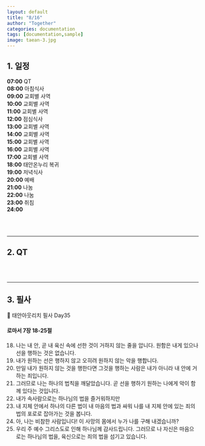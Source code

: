 ```yaml
---
layout: default
title: "8/16"
author: "Together"
categories: documentation
tags: [documentation,sample]
image: taean-3.jpg
---
```


## 1. 일정
**07:00** QT  
**08:00** 아침식사  
**09:00** 교회별 사역  
**10:00** 교회별 사역  
**11:00** 교회별 사역  
**12:00** 점심식사  
**13:00** 교회별 사역  
**14:00** 교회별 사역  
**15:00** 교회별 사역  
**16:00** 교회별 사역  
**17:00** 교회별 사역  
**18:00** 태안온누리 복귀  
**19:00** 저녁식사  
**20:00** 예배  
**21:00** 나눔  
**22:00** 나눔  
**23:00** 취침  
**24:00**  

<br>
<br>
<hr>

## 2. QT


<br>
<br>
<hr>

## 3. 필사
📝 태안아웃리치 필사 Day35

#### 로마서 7장 18-25절

18.	나는 내 안, 곧 내 육신 속에 선한 것이 거하지 않는 줄을 압니다. 원함은 내게 있으나 선을 행하는 것은 없습니다.
19.	내가 원하는 선은 행하지 않고 오히려 원하지 않는 악을 행합니다.
20.	만일 내가 원하지 않는 것을 행한다면 그것을 행하는 사람은 내가 아니라 내 안에 거하는 죄입니다.
21.	그러므로 나는 하나의 법칙을 깨달았습니다. 곧 선을 행하기 원하는 나에게 악이 함께 있다는 것입니다.
22.	내가 속사람으로는 하나님의 법을 즐거워하지만
23.	내 지체 안에서 하나의 다른 법이 내 마음의 법과 싸워 나를 내 지체 안에 있는 죄의 법의 포로로 잡아가는 것을 봅니다.
24.	아, 나는 비참한 사람입니다! 이 사망의 몸에서 누가 나를 구해 내겠습니까?
25.	우리 주 예수 그리스도로 인해 하나님께 감사드립니다. 그러므로 나 자신은 마음으로는 하나님의 법을, 육신으로는 죄의 법을 섬기고 있습니다.
